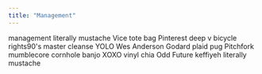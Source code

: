 ```yaml
---
title: "Management"
---
```


management literally mustache Vice tote bag Pinterest deep v bicycle rights90's
master cleanse YOLO Wes Anderson Godard plaid pug Pitchfork mumblecore
cornhole banjo XOXO vinyl chia Odd Future keffiyeh literally mustache
